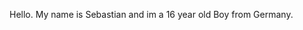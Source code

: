 Hello. My name is Sebastian and im a 16 year old Boy from Germany.

<!---
sebastianheischmann/sebastianheischmann is a ✨ special ✨ repository because its `README.md` (this file) appears on your GitHub profile.
You can click the Preview link to take a look at your changes.
--->
